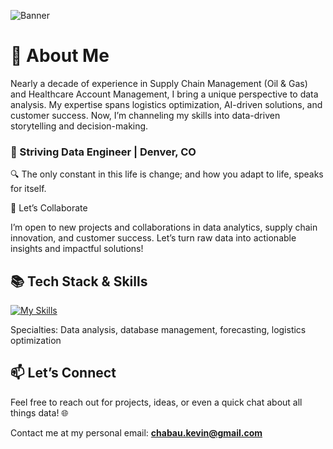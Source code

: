 ![Banner](https://images-wixmp-ed30a86b8c4ca887773594c2.wixmp.com/f/c83c004e-1370-4756-88e5-4071de797088/dgdq8br-09cc7ad6-a021-47a5-b0e0-917b12b0f7a7.gif?token=eyJ0eXAiOiJKV1QiLCJhbGciOiJIUzI1NiJ9.eyJzdWIiOiJ1cm46YXBwOjdlMGQxODg5ODIyNjQzNzNhNWYwZDQxNWVhMGQyNmUwIiwiaXNzIjoidXJuOmFwcDo3ZTBkMTg4OTgyMjY0MzczYTVmMGQ0MTVlYTBkMjZlMCIsIm9iaiI6W1t7InBhdGgiOiJcL2ZcL2M4M2MwMDRlLTEzNzAtNDc1Ni04OGU1LTQwNzFkZTc5NzA4OFwvZGdkcThici0wOWNjN2FkNi1hMDIxLTQ3YTUtYjBlMC05MTdiMTJiMGY3YTcuZ2lmIn1dXSwiYXVkIjpbInVybjpzZXJ2aWNlOmZpbGUuZG93bmxvYWQiXX0.tqRMtE-b2QiI2nnefNxSDMJvZCcYqFmq2ccg_Xfzqb8)

# 🌟 About Me

Nearly a decade of experience in Supply Chain Management (Oil & Gas) and Healthcare Account Management, I bring a unique perspective to data analysis. My expertise spans logistics optimization, AI-driven solutions, and customer success. Now, I’m channeling my skills into data-driven storytelling and decision-making.

###  🎯 Striving Data Engineer | Denver, CO

🔍 The only constant in this life is change; and how you adapt to life, speaks for itself.

🤝 Let’s Collaborate

I’m open to new projects and collaborations in data analytics, supply chain innovation, and customer success. Let’s turn raw data into actionable insights and impactful solutions!


## 📚 Tech Stack & Skills

[![My Skills](https://skillicons.dev/icons?i=py,mysql,sqlite,bash,html,git,github,docker,vscode,pycharm)](https://skillicons.dev)

Specialties: Data analysis, database management, forecasting, logistics optimization


## 📫 Let’s Connect

Feel free to reach out for projects, ideas, or even a quick chat about all things data! 🌐

Contact me at my personal email: **chabau.kevin@gmail.com**